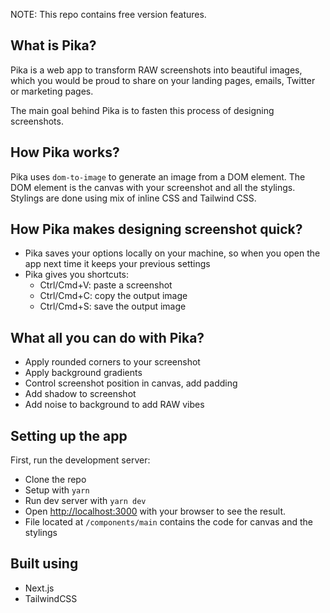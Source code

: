 NOTE: This repo contains free version features.

## What is Pika?

Pika is a web app to transform RAW screenshots 
into beautiful images, which you would be proud to share
on your landing pages, emails, Twitter or marketing pages.

The main goal behind Pika is to fasten this process
of designing screenshots.

## How Pika works?

Pika uses `dom-to-image` to generate an image from
a DOM element. The DOM element is the canvas 
with your screenshot and all the stylings.
Stylings are done using mix of inline CSS and Tailwind CSS.

## How Pika makes designing screenshot quick?

- Pika saves your options locally on your machine, so when you open the app next time it keeps your previous settings
- Pika gives you shortcuts: 
  - Ctrl/Cmd+V: paste a screenshot
  - Ctrl/Cmd+C: copy the output image
  - Ctrl/Cmd+S: save the output image

## What all you can do with Pika?

- Apply rounded corners to your screenshot
- Apply background gradients
- Control screenshot position in canvas, add padding
- Add shadow to screenshot
- Add noise to background to add RAW vibes

## Setting up the app

First, run the development server:

- Clone the repo
- Setup with `yarn`
- Run dev server with `yarn dev`
- Open [http://localhost:3000](http://localhost:3000) with your browser to see the result.
- File located at `/components/main` contains the code for canvas and the stylings

## Built using

- Next.js
- TailwindCSS
